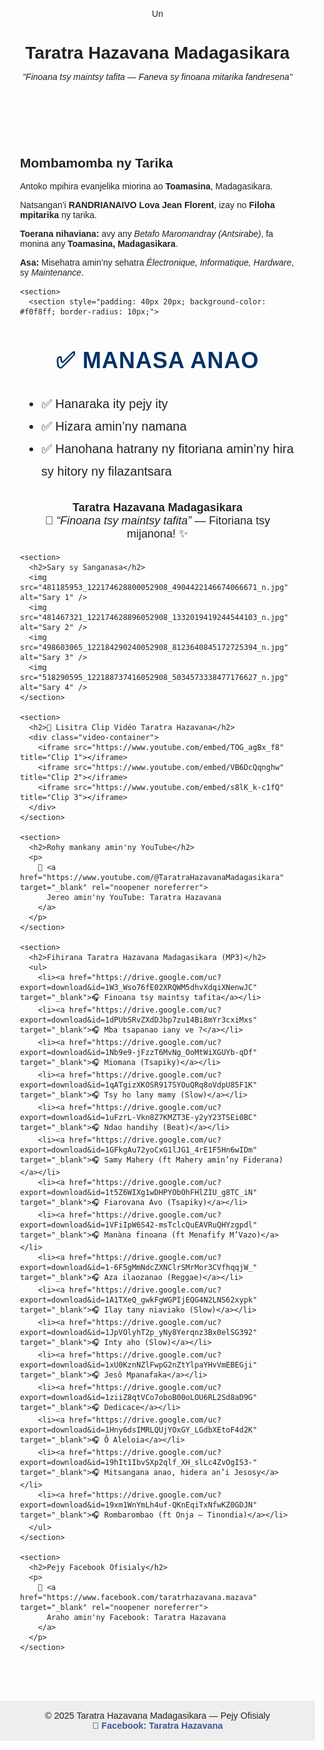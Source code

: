 Un<!DOCTYPE html>
<html lang="mg">
<head>
  <meta charset="UTF-8" />
  <meta name="viewport" content="width=device-width, initial-scale=1.0"/>
  <title>Taratra Hazavana Madagasikara — Pejy Ofisialy</title>
  <style>
    body {
      font-family: Arial, sans-serif;
      margin: 0;
      padding: 0;
      background-color: #fdfdfd;
      color: #222;
      text-align: center;
    }

    header {
      background-color: #3c3c88;
      color: white;
      padding: 1.5rem;
    }

    h1 {
      margin-bottom: 0.3rem;
    }

    main {
      padding: 2rem;
      max-width: 900px;
      margin: 0 auto;
      text-align: left;
    }

    img {
      max-width: 300px;
      margin: 1rem;
      border-radius: 12px;
      box-shadow: 0 4px 12px rgba(0,0,0,0.1);
      display: block;
    }

    ul {
      list-style-type: disc;
      margin-left: 1.5rem;
    }

    .video-container {
      display: flex;
      flex-direction: column;
      gap: 20px;
      margin-top: 2rem;
    }

    iframe {
      width: 100%;
      height: 315px;
      border: none;
    }

    footer {
      background-color: #eee;
      padding: 1rem;
      margin-top: 2rem;
      font-size: 0.9rem;
      text-align: center;
    }

    a {
      color: #3b5998;
      text-decoration: none;
      font-weight: bold;
    }

    a:hover {
      text-decoration: underline;
    }
  </style>
</head>
<body>
  <header>
    <h1>Taratra Hazavana Madagasikara</h1>
    <p><em>"Finoana tsy maintsy tafita — Faneva sy finoana mitarika fandresena"</em></p>
  </header>

  <main>
    <section>
      <h2>Mombamomba ny Tarika</h2>
      <p>Antoko mpihira evanjelika miorina ao <strong>Toamasina</strong>, Madagasikara.</p>
      <p>Natsangan’i <strong>RANDRIANAIVO Lova Jean Florent</strong>, izay no <strong>Filoha mpitarika</strong> ny tarika.</p>
      <p><strong>Toerana nihaviana:</strong> avy any <em>Betafo Maromandray (Antsirabe)</em>, fa monina any <strong>Toamasina, Madagasikara</strong>.</p>
      <p><strong>Asa:</strong> Misehatra amin’ny sehatra <em>Électronique, Informatique, Hardware</em>, sy <em>Maintenance</em>.</p>
    </section>

    <section>
      <section style="padding: 40px 20px; background-color: #f0f8ff; border-radius: 10px;">
  <h2 style="font-size: 36px; font-weight: 800; color: #003366; text-align: center; text-transform: uppercase; letter-spacing: 1px; margin-bottom: 30px;">
    ✅ MANASA ANAO
  </h2>
  <ul style="font-size: 20px; line-height: 1.8; max-width: 600px; margin: 0 auto; text-align: left;">
    <li>✅ Hanaraka ity pejy ity</li>
    <li>✅ Hizara amin’ny namana</li>
    <li>✅ Hanohana hatrany ny fitoriana amin’ny hira sy hitory ny filazantsara</li>
  </ul>
  <p style="margin-top: 30px; font-size: 18px; text-align: center;">
    <strong>Taratra Hazavana Madagasikara</strong><br>
    🎵 <em>“Finoana tsy maintsy tafita”</em> — Fitoriana tsy mijanona! ✨
  </p>
</section>
    </section>

    <section>
      <h2>Sary sy Sanganasa</h2>
      <img src="481185953_122174628800052908_4904422146674066671_n.jpg" alt="Sary 1" />
      <img src="481467321_122174628896052908_1332019419244544103_n.jpg" alt="Sary 2" />
      <img src="498603065_122184290240052908_8123640845172725394_n.jpg" alt="Sary 3" />
      <img src="518290595_122188737416052908_5034573338477176627_n.jpg" alt="Sary 4" />
    </section>

    <section>
      <h2>🎥 Lisitra Clip Vidéo Taratra Hazavana</h2>
      <div class="video-container">
        <iframe src="https://www.youtube.com/embed/TOG_agBx_f8" title="Clip 1"></iframe>
        <iframe src="https://www.youtube.com/embed/VB6DcQqnghw" title="Clip 2"></iframe>
        <iframe src="https://www.youtube.com/embed/s8lK_k-c1fQ" title="Clip 3"></iframe>
      </div>
    </section>

    <section>
      <h2>Rohy mankany amin'ny YouTube</h2>
      <p>
        🔴 <a href="https://www.youtube.com/@TaratraHazavanaMadagasikara" target="_blank" rel="noopener noreferrer">
          Jereo amin'ny YouTube: Taratra Hazavana
        </a>
      </p>
    </section>

    <section>
      <h2>Fihirana Taratra Hazavana Madagasikara (MP3)</h2>
      <ul>
        <li><a href="https://drive.google.com/uc?export=download&id=1W3_Wso76fE02XRQWM5dhvXdqiXNenwJC" target="_blank">🎧 Finoana tsy maintsy tafita</a></li>
        <li><a href="https://drive.google.com/uc?export=download&id=1dPUbSRvZXdDJbp7zu14Bi8mYr3cxiMxs" target="_blank">🎧 Mba tsapanao iany ve ?</a></li>
        <li><a href="https://drive.google.com/uc?export=download&id=1Nb9e9-jFzzT6MvNg_OoMtWiXGUYb-qDf" target="_blank">🎧 Miomana (Tsapiky)</a></li>
        <li><a href="https://drive.google.com/uc?export=download&id=1qATgizXKOSR917SYOuQRq8oVdpU85F1K" target="_blank">🎧 Tsy ho lany mamy (Slow)</a></li>
        <li><a href="https://drive.google.com/uc?export=download&id=1uFzrL-Vkn8Z7KMZT3E-y2yY23TSEi0BC" target="_blank">🎧 Ndao handihy (Beat)</a></li>
        <li><a href="https://drive.google.com/uc?export=download&id=1GFkgAu72yoCxG1lJG1_4rE1F5Hn6wIDm" target="_blank">🎧 Samy Mahery (ft Mahery amin’ny Fiderana)</a></li>
        <li><a href="https://drive.google.com/uc?export=download&id=1t5Z6WIXg1wDHPYObOhFHlZIU_g8TC_iN" target="_blank">🎧 Fiarovana Avo (Tsapiky)</a></li>
        <li><a href="https://drive.google.com/uc?export=download&id=1VFiIpW6S42-msTclcQuEAVRuQHYzgpdl" target="_blank">🎧 Manàna finoana (ft Menafify M’Vazo)</a></li>
        <li><a href="https://drive.google.com/uc?export=download&id=1-6F5gMmNdcZXNClrSMrMor3CVfhqqjW_" target="_blank">🎧 Aza ilaozanao (Reggae)</a></li>
        <li><a href="https://drive.google.com/uc?export=download&id=1A1TXeQ_gwkFgWGPIjEQG4N2LNS62xypk" target="_blank">🎧 Ilay tany niaviako (Slow)</a></li>
        <li><a href="https://drive.google.com/uc?export=download&id=1JpVOlyhT2p_yNy8Yerqnz3Bx0elSG392" target="_blank">🎧 Inty aho (Slow)</a></li>
        <li><a href="https://drive.google.com/uc?export=download&id=1xU0KznNZlFwpG2nZtYlpaYHvVmEBEGji" target="_blank">🎧 Jesô Mpanafaka</a></li>
        <li><a href="https://drive.google.com/uc?export=download&id=1ziiZ8qtVCo7oboB00oLOU6RL2Sd8aD9G" target="_blank">🎧 Dedicace</a></li>
        <li><a href="https://drive.google.com/uc?export=download&id=1Hny6dsIMRLQUjYOxGY_LGdbXEtoF4d2K" target="_blank">🎧 Ô Aleloia</a></li>
        <li><a href="https://drive.google.com/uc?export=download&id=19hIt1IbvSXp2qlf_XH_slLc4ZvOgIS3-" target="_blank">🎧 Mitsangana anao, hidera an’i Jesosy</a></li>
        <li><a href="https://drive.google.com/uc?export=download&id=19xm1WnYmLh4uf-QKnEqiTxNfwKZ0GDJN" target="_blank">🎧 Rombarombao (ft Onja – Tinondia)</a></li>
      </ul>
    </section>

    <section>
      <h2>Pejy Facebook Ofisialy</h2>
      <p>
        🔵 <a href="https://www.facebook.com/taratrhazavana.mazava" target="_blank" rel="noopener noreferrer">
          Araho amin'ny Facebook: Taratra Hazavana
        </a>
      </p>
    </section>
  </main>

  <footer>
    © 2025 Taratra Hazavana Madagasikara — Pejy Ofisialy <br />
    🔵 <a href="https://www.facebook.com/taratrhazavana.mazava" target="_blank" rel="noopener noreferrer">
      Facebook: Taratra Hazavana
    </a>
  </footer>
</body>
</html>
